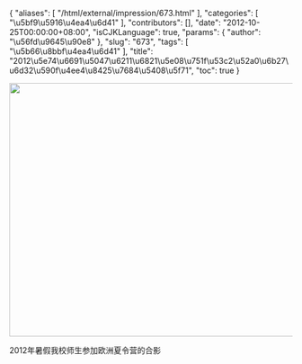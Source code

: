 {
    "aliases": [
        "/html/external/impression/673.html"
    ],
    "categories": [
        "\u5bf9\u5916\u4ea4\u6d41"
    ],
    "contributors": [],
    "date": "2012-10-25T00:00:00+08:00",
    "isCJKLanguage": true,
    "params": {
        "author": "\u56fd\u9645\u90e8"
    },
    "slug": "673",
    "tags": [
        "\u5b66\u8bbf\u4ea4\u6d41"
    ],
    "title": "2012\u5e74\u6691\u5047\u6211\u6821\u5e08\u751f\u53c2\u52a0\u6b27\u6d32\u590f\u4ee4\u8425\u7684\u5408\u5f71",
    "toc": true
}

<img
    src="https://cdn.tfls.online/mirror/full/4c3a01b0c3242bdce7a559cdb9c167a702072334.jpg"
    style="display:block;margin-left:auto;margin-right:auto;"
    decoding="async"
    fetchpriority="auto"
    loading="lazy"
    height="450"
    width="600"
/>

2012年暑假我校师生参加欧洲夏令营的合影

